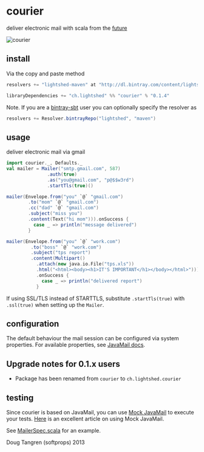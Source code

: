 # courier

deliver electronic mail with scala from the [future](http://www.scala-lang.org/api/current/index.html#scala.concurrent.Future)

![courier](http://upload.wikimedia.org/wikipedia/commons/thumb/a/a0/Courrier.jpg/337px-Courrier.jpg)

## install

Via the copy and paste method

```scala
resolvers += "lightshed-maven" at "http://dl.bintray.com/content/lightshed/maven"

libraryDependencies += "ch.lightshed" %% "courier" % "0.1.4"
```

Note. If you are a [bintray-sbt](https://github.com/softprops/bintray-sbt#readme) user you can optionally specify the resolver as

```scala
resolvers += Resolver.bintrayRepo("lightshed", "maven")
```

## usage

deliver electronic mail via gmail

```scala
import courier._, Defaults._
val mailer = Mailer("smtp.gmail.com", 587)
               .auth(true)
               .as("you@gmail.com", "p@$$w3rd")
               .startTls(true)()

mailer(Envelope.from("you" `@` "gmail.com")
        .to("mom" `@` "gmail.com")
        .cc("dad" `@` "gmail.com")
        .subject("miss you")
        .content(Text("hi mom"))).onSuccess {
          case _ => println("message delivered")
        }

mailer(Envelope.from("you" `@` "work.com")
         .to("boss" `@` "work.com")
         .subject("tps report")
         .content(Multipart()
           .attach(new java.io.File("tps.xls"))
           .html("<html><body><h1>IT'S IMPORTANT</h1></body></html>")))
           .onSuccess {
             case _ => println("delivered report")
           }
```

If using SSL/TLS instead of STARTTLS, substitute `.startTls(true)` with `.ssl(true)` when setting up the `Mailer`.

## configuration

The default behaviour the mail session can be configured via system properties. 
For available properties, see [JavaMail docs](https://javamail.java.net/nonav/docs/api/com/sun/mail/smtp/package-summary.html#properties).

## Upgrade notes for 0.1.x users
* Package has been renamed from `courier` to `ch.lightshed.courier`

## testing

Since courier is based on JavaMail, you can use [Mock JavaMail](https://java.net/projects/mock-javamail) to execute your tests.
[Here](https://weblogs.java.net/blog/2007/04/26/introducing-mock-javamail-project) is an excellent article on using Mock JavaMail.

See [MailerSpec.scala](src/test/scala/ch/lightshed/courier/MailerSpec.scala) for an example.

Doug Tangren (softprops) 2013
